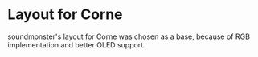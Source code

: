 # Layout for Corne

soundmonster's layout for Corne was chosen as a base, because of RGB implementation and better OLED support.
